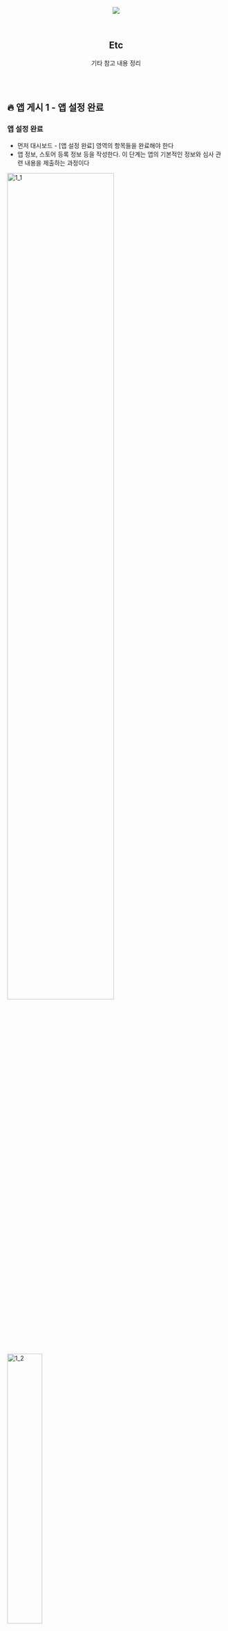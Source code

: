 <div align="center">
  <p>
    <img src="../README.assets/android.png">
  </p>
  <br>
  <h2>Etc</h2>
  <p>기타 참고 내용 정리</p>
  <br>
  <br>
</div>

## 🔥 앱 게시 1 - 앱 설정 완료

### 앱 설정 완료

- 먼저 대시보드 - [앱 설정 완료] 영역의 항목들을 완료해야 한다
- 앱 정보, 스토어 등록 정보 등을 작성한다. 이 단계는 앱의 기본적인 정보와 심사 관련 내용을 제출하는 과정이다

<img src="../README.assets/1_1.png" alt="1_1" align="center" width="70%" />

<img src="../README.assets/1_2.png" alt="1_2" align="center" width="40%" />

✅ 총 11개의 항목에 정보를 입력해서 완료한다

<br>

## 1. 개인정보처리방침 설정

### 1-1)

URL을 만들기 위해 [Google Sites] 로 이용

https://sites.google.com 

### 1-2)

<img src="../README.assets/1_3.png" alt="1_3" align="center" width="40%" />

👉 새 사이트 시작 - [빈 사이트] 클릭 

### 1-3)

<img src="../README.assets/1_4.png" alt="1_4" align="center" width="70%" />

👉 [텍스트 상자] 클릭해서 내용 작성 후 [게시] 클릭

### 1-4)

<img src="../README.assets/1_5.png" alt="1_5" align="center" width="60%" />

👉 원하는 주소 입력 후 [게시] 클릭

### 1-5)

<img src="../README.assets/1_6.png" alt="1_6" align="center" width="40%" />

<img src="../README.assets/1_7.png" alt="1_7" align="center" width="50%" />

👉 게시된 링크 복사

### 1-6)

<img src="../README.assets/1_8.png" alt="1_8" align="center" width="70%" />

👉 등록 후 저장

<br>

### 참고한 곳

✔️ https://www.youtube.com/watch?v=jZDpz3b7Zp4

✔️ https://cafe.naver.com/technotealec/150

✔️ https://www.privacy.go.kr/front/per/inf/perInfStep01.do

<br>

## 2. 앱 액세스 권한

<img src="../README.assets/1_9.png" alt="1_9" align="center" width="60%" />

👉 로그인 기능 없는 경우, [액세스 제한 없이 ~] 선택

👉 카카오톡 로그인 같은 로그인 기능이 있는 경우, [앱의 전체 또는 일부 기능이 제한됨] 선택

<br>

### [앱의 전체 또는 일부 기능이 제한됨] 관련

👉 [안내 추가] 클릭 후 아래와 같이 내용 작성

<img src="../README.assets/1_10.png" alt="1_10" align="center" width="70%" />

<br>

## 3. 광고

<img src="../README.assets/1_10_1.png" alt="1_10_1" align="center" width="60%" />

<br>

## 4. 콘텐츠 등급

### 4-1) 카테고리

<img src="../README.assets/1_11.png" alt="1_11" align="center" width="60%" />

### 4-2) 설문지

<img src="../README.assets/1_12.png" alt="1_12" align="center" width="60%" />

<img src="../README.assets/1_13.png" alt="1_13" align="center" width="60%" />

<img src="../README.assets/1_14.png" alt="1_14" align="center" width="40%" />

### 4-3) 요약

<img src="../README.assets/1_15.png" alt="1_15" align="center" width="60%" />

<br>

## 5. 타겟층

<img src="../README.assets/1_16.png" alt="1_16" align="center" width="50%" />

<br>

## 6. 데이터 보안

<img src="../README.assets/1_17.png" alt="1_17" align="center" width="60%" />

<img src="../README.assets/1_18.png" alt="1_18" align="center" width="60%" />

<br>

## 7. 정부 앱

<img src="../README.assets/1_19.png" alt="1_19" align="center" width="70%" />

<br>

## 8. 금융 기능

<img src="../README.assets/1_20.png" alt="1_20" align="center" width="50%" />

<img src="../README.assets/1_21.png" alt="1_21" align="center" width="50%" />

<img src="../README.assets/1_22.png" alt="1_22" align="center" width="50%" />

## 9. 건강

<img src="../README.assets/1_23.png" alt="1_23" align="center" width="50%" />

<br>

## 10. 앱 카테고리 선택 및 연락처 세부정보 제공

### 10-1) 앱 카테고리

<img src="../README.assets/1_24.png" alt="1_24" align="center" width="70%" />

<img src="../README.assets/1_25.png" alt="1_25" align="center" width="60%" />

👉 앱에 해당하는 카테고리를 선택

<br>

### 10-2) 연락처 세부정보

<img src="../README.assets/1_26.png" alt="1_26" align="center" width="60%" />

<img src="../README.assets/1_27.png" alt="1_27" align="center" width="50%" />

👉 [ 수정 ] 클릭 후 이메일 입력

<br>

## 11. 스토어 등록정보 설정

### 필수로 입력해야 하는 항목

- 앱 이름
- 간단한 설명
- 자세한 설명
- 앱 아이콘 (최대 1MB, 512x512 px)
- 그래픽 이미지 (최대 15MB, 1024x500 px)
- 휴대전화 스크린샷 (2장 이상, 크기는 1080x1920 px 추천)
- 7인치, 10인치 태블릿 스크린샷 (1장 이상, 크기는 1920x1080 px 추천)

<br>

### 앱 게시 2

[앱 설정 완료] 단계를 다 마치면, [비공개 테스트] 단계 진행 후 검토를 제출한다

자세한 내용은 아래 문서 참고

[앱 게시 2 문서](../앱_게시_2/README.md)
